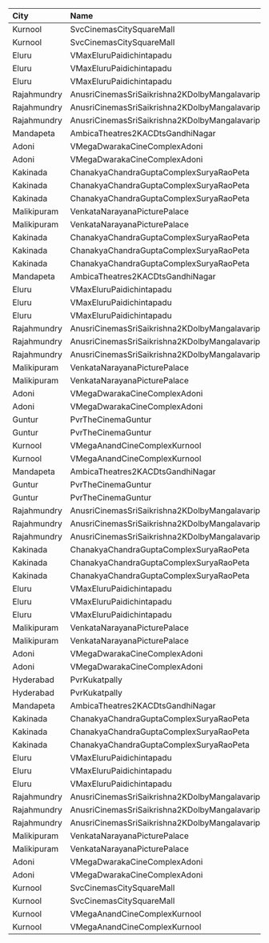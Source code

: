 | City        | Name                                             |  Time | Type          | Price | Capacity | Booked |
| :---------- | :----------------------------------------------- | ----: | :------------ | ----: | -------: | -----: |
| Kurnool     | SvcCinemasCitySquareMall                         | 10:55 | Platinum      |  200₹ |        9 |      0 |
| Kurnool     | SvcCinemasCitySquareMall                         | 10:55 | Sliders       |  150₹ |       77 |      0 |
| Eluru       | VMaxEluruPaidichintapadu                         | 11:00 | Recliner      |  100₹ |       25 |     25 |
| Eluru       | VMaxEluruPaidichintapadu                         | 11:00 | FristClass    |  100₹ |      173 |    112 |
| Eluru       | VMaxEluruPaidichintapadu                         | 11:00 | LowClass      |   40₹ |       46 |      0 |
| Rajahmundry | AnusriCinemasSriSaikrishna2KDolbyMangalavaripeta | 11:00 | ReservedClass |  100₹ |      311 |     58 |
| Rajahmundry | AnusriCinemasSriSaikrishna2KDolbyMangalavaripeta | 11:00 | FirstClass    |   60₹ |       62 |      0 |
| Rajahmundry | AnusriCinemasSriSaikrishna2KDolbyMangalavaripeta | 11:00 | SecondClass   |   40₹ |      102 |     22 |
| Mandapeta   | AmbicaTheatres2KACDtsGandhiNagar                 | 11:15 | FirstClass    |  100₹ |      256 |     59 |
| Adoni       | VMegaDwarakaCineComplexAdoni                     | 11:24 | Gold          |  110₹ |      202 |      0 |
| Adoni       | VMegaDwarakaCineComplexAdoni                     | 11:24 | Executive     |   70₹ |       48 |      0 |
| Kakinada    | ChanakyaChandraGuptaComplexSuryaRaoPeta          | 11:30 | FirstClass    |  100₹ |      416 |     78 |
| Kakinada    | ChanakyaChandraGuptaComplexSuryaRaoPeta          | 11:30 | SecondClass   |   60₹ |       28 |     28 |
| Kakinada    | ChanakyaChandraGuptaComplexSuryaRaoPeta          | 11:30 | ThirdClass    |   40₹ |      104 |    104 |
| Malikipuram | VenkataNarayanaPicturePalace                     | 11:30 | FirstClass    |  100₹ |      276 |    276 |
| Malikipuram | VenkataNarayanaPicturePalace                     | 11:30 | SecondClass   |   50₹ |       76 |     76 |
| Kakinada    | ChanakyaChandraGuptaComplexSuryaRaoPeta          | 14:30 | FirstClass    |  100₹ |      416 |    251 |
| Kakinada    | ChanakyaChandraGuptaComplexSuryaRaoPeta          | 14:30 | SecondClass   |   60₹ |       28 |     14 |
| Kakinada    | ChanakyaChandraGuptaComplexSuryaRaoPeta          | 14:30 | ThirdClass    |   40₹ |      104 |     52 |
| Mandapeta   | AmbicaTheatres2KACDtsGandhiNagar                 | 14:30 | FirstClass    |  100₹ |      256 |     58 |
| Eluru       | VMaxEluruPaidichintapadu                         | 14:30 | Recliner      |  100₹ |       25 |     25 |
| Eluru       | VMaxEluruPaidichintapadu                         | 14:30 | FristClass    |  100₹ |      173 |    112 |
| Eluru       | VMaxEluruPaidichintapadu                         | 14:30 | LowClass      |   40₹ |       46 |      0 |
| Rajahmundry | AnusriCinemasSriSaikrishna2KDolbyMangalavaripeta | 14:30 | ReservedClass |  100₹ |      311 |     58 |
| Rajahmundry | AnusriCinemasSriSaikrishna2KDolbyMangalavaripeta | 14:30 | FirstClass    |   60₹ |       62 |      0 |
| Rajahmundry | AnusriCinemasSriSaikrishna2KDolbyMangalavaripeta | 14:30 | SecondClass   |   40₹ |      102 |     22 |
| Malikipuram | VenkataNarayanaPicturePalace                     | 14:30 | FirstClass    |  100₹ |      276 |    276 |
| Malikipuram | VenkataNarayanaPicturePalace                     | 14:30 | SecondClass   |   50₹ |       76 |     76 |
| Adoni       | VMegaDwarakaCineComplexAdoni                     | 14:47 | Gold          |  110₹ |      202 |      0 |
| Adoni       | VMegaDwarakaCineComplexAdoni                     | 14:47 | Executive     |   70₹ |       48 |      3 |
| Guntur      | PvrTheCinemaGuntur                               | 15:20 | Premium       |  250₹ |       13 |      2 |
| Guntur      | PvrTheCinemaGuntur                               | 15:20 | Deluxe        |  150₹ |      146 |      0 |
| Kurnool     | VMegaAnandCineComplexKurnool                     | 15:20 | Gold          |  110₹ |      190 |      2 |
| Kurnool     | VMegaAnandCineComplexKurnool                     | 15:20 | Executive     |   70₹ |       48 |      0 |
| Mandapeta   | AmbicaTheatres2KACDtsGandhiNagar                 | 18:00 | FirstClass    |  100₹ |      256 |     58 |
| Guntur      | PvrTheCinemaGuntur                               | 18:10 | Premium       |  250₹ |       13 |     13 |
| Guntur      | PvrTheCinemaGuntur                               | 18:10 | Deluxe        |  150₹ |      146 |    146 |
| Rajahmundry | AnusriCinemasSriSaikrishna2KDolbyMangalavaripeta | 18:15 | ReservedClass |  100₹ |      311 |     58 |
| Rajahmundry | AnusriCinemasSriSaikrishna2KDolbyMangalavaripeta | 18:15 | FirstClass    |   60₹ |       62 |      0 |
| Rajahmundry | AnusriCinemasSriSaikrishna2KDolbyMangalavaripeta | 18:15 | SecondClass   |   40₹ |      102 |     22 |
| Kakinada    | ChanakyaChandraGuptaComplexSuryaRaoPeta          | 18:30 | FirstClass    |  100₹ |      416 |     78 |
| Kakinada    | ChanakyaChandraGuptaComplexSuryaRaoPeta          | 18:30 | SecondClass   |   60₹ |       28 |     28 |
| Kakinada    | ChanakyaChandraGuptaComplexSuryaRaoPeta          | 18:30 | ThirdClass    |   40₹ |      104 |    104 |
| Eluru       | VMaxEluruPaidichintapadu                         | 18:30 | Recliner      |  100₹ |       25 |     25 |
| Eluru       | VMaxEluruPaidichintapadu                         | 18:30 | FristClass    |  100₹ |      173 |    112 |
| Eluru       | VMaxEluruPaidichintapadu                         | 18:30 | LowClass      |   40₹ |       46 |      0 |
| Malikipuram | VenkataNarayanaPicturePalace                     | 18:30 | FirstClass    |  100₹ |      276 |    276 |
| Malikipuram | VenkataNarayanaPicturePalace                     | 18:30 | SecondClass   |   50₹ |       76 |     76 |
| Adoni       | VMegaDwarakaCineComplexAdoni                     | 18:44 | Gold          |  110₹ |      202 |      0 |
| Adoni       | VMegaDwarakaCineComplexAdoni                     | 18:44 | Executive     |   70₹ |       48 |      0 |
| Hyderabad   | PvrKukatpally                                    | 20:00 | Classic       |  150₹ |      135 |     32 |
| Hyderabad   | PvrKukatpally                                    | 20:00 | Recliner      |  350₹ |        9 |      6 |
| Mandapeta   | AmbicaTheatres2KACDtsGandhiNagar                 | 21:00 | FirstClass    |  100₹ |      256 |     58 |
| Kakinada    | ChanakyaChandraGuptaComplexSuryaRaoPeta          | 21:15 | FirstClass    |  100₹ |      416 |     80 |
| Kakinada    | ChanakyaChandraGuptaComplexSuryaRaoPeta          | 21:15 | SecondClass   |   60₹ |       28 |      0 |
| Kakinada    | ChanakyaChandraGuptaComplexSuryaRaoPeta          | 21:15 | ThirdClass    |   40₹ |      104 |      0 |
| Eluru       | VMaxEluruPaidichintapadu                         | 21:30 | Recliner      |  100₹ |       25 |     25 |
| Eluru       | VMaxEluruPaidichintapadu                         | 21:30 | FristClass    |  100₹ |      173 |    116 |
| Eluru       | VMaxEluruPaidichintapadu                         | 21:30 | LowClass      |   40₹ |       46 |      0 |
| Rajahmundry | AnusriCinemasSriSaikrishna2KDolbyMangalavaripeta | 21:30 | ReservedClass |  100₹ |      311 |      0 |
| Rajahmundry | AnusriCinemasSriSaikrishna2KDolbyMangalavaripeta | 21:30 | FirstClass    |   60₹ |       62 |      0 |
| Rajahmundry | AnusriCinemasSriSaikrishna2KDolbyMangalavaripeta | 21:30 | SecondClass   |   40₹ |      102 |     22 |
| Malikipuram | VenkataNarayanaPicturePalace                     | 21:30 | FirstClass    |  100₹ |      276 |    276 |
| Malikipuram | VenkataNarayanaPicturePalace                     | 21:30 | SecondClass   |   50₹ |       76 |     76 |
| Adoni       | VMegaDwarakaCineComplexAdoni                     | 21:54 | Gold          |  110₹ |      202 |      0 |
| Adoni       | VMegaDwarakaCineComplexAdoni                     | 21:54 | Executive     |   70₹ |       48 |      0 |
| Kurnool     | SvcCinemasCitySquareMall                         | 22:15 | Platinum      |  200₹ |        9 |      0 |
| Kurnool     | SvcCinemasCitySquareMall                         | 22:15 | Sliders       |  150₹ |       77 |      0 |
| Kurnool     | VMegaAnandCineComplexKurnool                     | 22:20 | Gold          |  110₹ |      190 |      2 |
| Kurnool     | VMegaAnandCineComplexKurnool                     | 22:20 | Executive     |   70₹ |       48 |      0 |
